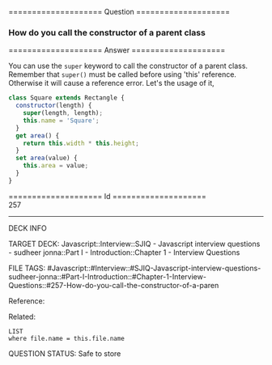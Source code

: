 ==================== Question ====================  

### How do you call the constructor of a parent class  

==================== Answer ====================  

You can use the `super` keyword to call the constructor of a parent class.
Remember that `super()` must be called before using 'this' reference. Otherwise
it will cause a reference error. Let's the usage of it,

```javascript
class Square extends Rectangle {
  constructor(length) {
    super(length, length);
    this.name = 'Square';
  }
  get area() {
    return this.width * this.height;
  }
  set area(value) {
    this.area = value;
  }
}
```

==================== Id ====================  
257
<!--ID: 1707879829479-->

---

DECK INFO

TARGET DECK: Javascript::Interview::SJIQ - Javascript interview questions - sudheer jonna::Part I - Introduction::Chapter 1 - Interview Questions

FILE TAGS: #Javascript::#Interview::#SJIQ-Javascript-interview-questions-sudheer-jonna::#Part-I-Introduction::#Chapter-1-Interview-Questions::#257-How-do-you-call-the-constructor-of-a-paren

Reference:

Related:

```dataview
LIST
where file.name = this.file.name
```
QUESTION STATUS: Safe to store
